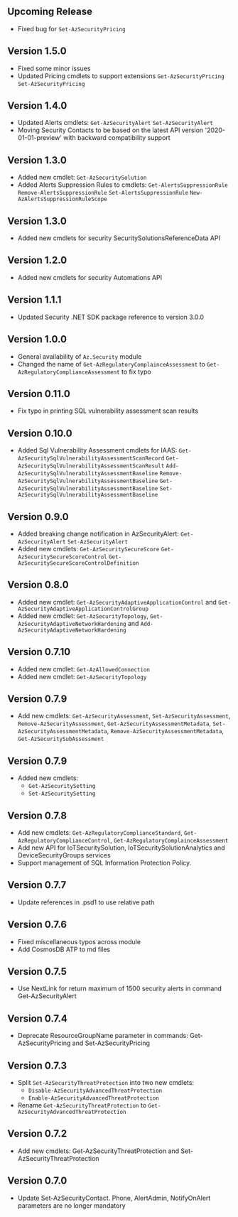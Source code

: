 <!--
    Please leave this section at the top of the change log.

    Changes for the upcoming release should go under the section titled "Upcoming Release", and should adhere to the following format:

    ## Upcoming Release
    * Overview of change #1
        - Additional information about change #1
    * Overview of change #2
        - Additional information about change #2
        - Additional information about change #2
    * Overview of change #3
    * Overview of change #4
        - Additional information about change #4

    ## YYYY.MM.DD - Version X.Y.Z (Previous Release)
    * Overview of change #1
        - Additional information about change #1
-->

## Upcoming Release
* Fixed bug for `Set-AzSecurityPricing`

## Version 1.5.0
* Fixed some minor issues
* Updated Pricing cmdlets to support extensions
    `Get-AzSecurityPricing`
    `Set-AzSecurityPricing`

## Version 1.4.0
* Updated Alerts cmdlets:
    `Get-AzSecurityAlert`
    `Set-AzSecurityAlert`
* Moving Security Contacts to be based on the latest API version '2020-01-01-preview' with backward compatibility support
## Version 1.3.0
* Added new cmdlet: `Get-AzSecuritySolution`
* Added Alerts Suppression Rules to cmdlets:
    `Get-AlertsSuppressionRule`
    `Remove-AlertsSuppressionRule`
    `Set-AlertsSuppressionRule`
    `New-AzAlertsSuppressionRuleScope`

## Version 1.3.0
* Added new cmdlets for security  SecuritySolutionsReferenceData API

## Version 1.2.0
* Added new cmdlets for security Automations API

## Version 1.1.1
* Updated Security .NET SDK package reference to version 3.0.0

## Version 1.0.0
* General availability of `Az.Security` module
* Changed the name of `Get-AzRegulatoryComplainceAssessment` to `Get-AzRegulatoryComplianceAssessment` to fix typo

## Version 0.11.0
* Fix typo in printing SQL vulnerability assessment scan results

## Version 0.10.0
* Added Sql Vulnerability Assessment cmdlets for  IAAS: 
    `Get-AzSecuritySqlVulnerabilityAssessmentScanRecord`
    `Get-AzSecuritySqlVulnerabilityAssessmentScanResult`
    `Add-AzSecuritySqlVulnerabilityAssessmentBaseline`
    `Remove-AzSecuritySqlVulnerabilityAssessmentBaseline`
    `Get-AzSecuritySqlVulnerabilityAssessmentBaseline`
    `Set-AzSecuritySqlVulnerabilityAssessmentBaseline`

## Version 0.9.0
* Added breaking change notification in AzSecurityAlert:
    `Get-AzSecurityAlert`
    `Set-AzSecurityAlert`
* Added new cmdlets: 
    `Get-AzSecuritySecureScore`
    `Get-AzSecuritySecureScoreControl`
    `Get-AzSecuritySecureScoreControlDefinition`

## Version 0.8.0
* Added new cmdlet: `Get-AzSecurityAdaptiveApplicationControl` and `Get-AzSecurityAdaptiveApplicationControlGroup`
* Added new cmdlet: `Get-AzSecurityTopology`, `Get-AzSecurityAdaptiveNetworkHardening` and `Add-AzSecurityAdaptiveNetworkHardening`

## Version 0.7.10
* Added new cmdlet: `Get-AzAllowedConnection`
* Added new cmdlet: `Get-AzSecurityTopology`

## Version 0.7.9
* Add new cmdlets: 
    `Get-AzSecurityAssessment`,
    `Set-AzSecurityAssessment`,
    `Remove-AzSecurityAssessment`,
    `Get-AzSecurityAssessmentMetadata`,
    `Set-AzSecurityAssessmentMetadata`,
    `Remove-AzSecurityAssessmentMetadata`,
    `Get-AzSecuritySubAssessment`

## Version 0.7.9
* Added new cmdlets: 
    - `Get-AzSecuritySetting`
    - `Set-AzSecuritySetting`

## Version 0.7.8
* Add new cmdlets:
    `Get-AzRegulatoryComplianceStandard`, 
    `Get-AzRegulatoryComplianceControl`, 
    `Get-AzRegulatoryComplainceAssessment`
* Add new API for IoTSecuritySolution, IoTSecuritySolutionAnalytics and DeviceSecurityGroups services
* Support management of SQL Information Protection Policy.

## Version 0.7.7
* Update references in .psd1 to use relative path

## Version 0.7.6
* Fixed miscellaneous typos across module
* Add CosmosDB ATP to md files

## Version 0.7.5
* Use NextLink for return maximum of 1500 security alerts in command Get-AzSecurityAlert

## Version 0.7.4
* Deprecate ResourceGroupName parameter in commands: Get-AzSecurityPricing and Set-AzSecurityPricing

## Version 0.7.3
* Split `Set-AzSecurityThreatProtection` into two new cmdlets:
    - `Disable-AzSecurityAdvancedThreatProtection`
    - `Enable-AzSecurityAdvancedThreatProtection`
* Rename `Get-AzSecurityThreatProtection` to `Get-AzSecurityAdvancedThreatProtection`

## Version 0.7.2
* Add new cmdlets: Get-AzSecurityThreatProtection and Set-AzSecurityThreatProtection

## Version 0.7.0
* Update Set-AzSecurityContact. Phone, AlertAdmin, NotifyOnAlert parameters are no longer mandatory
